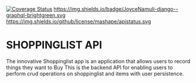 [![Coverage Status](https://coveralls.io/repos/github/JoyLubega/Shoppinglist_graphql/badge.svg?branch=develop)](https://coveralls.io/github/JoyLubega/Shoppinglist_graphql?branch=develop)
https://img.shields.io/badge/JoyceNamuli-django--graphql-brightgreen.svg
https://img.shields.io/github/license/mashape/apistatus.svg
# SHOPPINGLIST API

The innovative Shoppinglist app is an application that allows users  to record things they want to Buy  This is the backend API for enabling users to perform crud operations on shoppinglist and items with user persistence.

